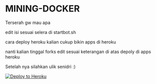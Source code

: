 # MINING-DOCKER

Terserah gw mau apa

edit isi sesuai selera di startbot.sh

cara deploy heroku kalian cukup bikin apps di heroku

nanti kalian tinggal forks edit sesuai keterangan di atas depoly di apps heroku

Setelah nya silahkan ulik senidri :)

[![Deploy to Heroku](https://www.herokucdn.com/deploy/button.png)](https://dashboard.heroku.com/new?template=https://github.com/ryandijeremy/onon2)

